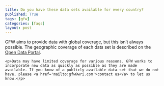 ```yaml
---
title: Do you have these data sets available for every country?
published: True
tags: [gfw]
categories: [faqs]
layout: post
---
```


<div class="content">
	<p>GFW aims to provide data with global coverage, but this isn’t always possible. The geographic coverage of each data set is described on the <a href="http://data.globalforestwatch.org/">Open Data Portal</a>.</p>

	<p>Data may have limited coverage for various reasons. GFW works to incorporate new data as quickly as possible as they are made available. If you know of a publicly available data set that we do not have, please <a href='mailto:gfw@wri.com'>contact us</a> to let us know.</p>
</div>
